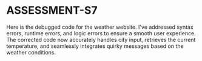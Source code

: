 # ASSESSMENT-S7

Here is the debugged code for the weather website. I've addressed syntax errors, runtime errors, and logic errors to ensure a smooth user experience. The corrected code now accurately handles city input, retrieves the current temperature, and seamlessly integrates quirky messages based on the weather conditions.
